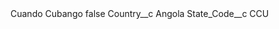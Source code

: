 <?xml version="1.0" encoding="UTF-8"?>
<CustomMetadata xmlns="http://soap.sforce.com/2006/04/metadata" xmlns:xsi="http://www.w3.org/2001/XMLSchema-instance" xmlns:xsd="http://www.w3.org/2001/XMLSchema">
    <label>Cuando Cubango</label>
    <protected>false</protected>
    <values>
        <field>Country__c</field>
        <value xsi:type="xsd:string">Angola</value>
    </values>
    <values>
        <field>State_Code__c</field>
        <value xsi:type="xsd:string">CCU</value>
    </values>
</CustomMetadata>
